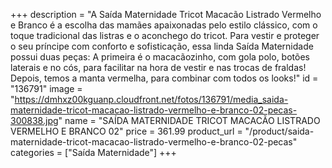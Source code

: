 +++
description = "A Saída Maternidade Tricot Macacão Listrado Vermelho e Branco é a escolha das mamães apaixonadas pelo estilo clássico, com o toque tradicional das listras e o aconchego do tricot. Para vestir e proteger o seu príncipe com conforto e sofisticação, essa linda Saída Maternidade possui duas peças: A primeira é o macacãozinho, com gola polo, botões laterais e no cós, para facilitar na hora de vestir e nas trocas de fraldas! Depois, temos a manta vermelha, para combinar com todos os looks!"
id = "136791"
image = "https://dmhxz00kguanp.cloudfront.net/fotos/136791/media_saida-maternidade-tricot-macacao-listrado-vermelho-e-branco-02-pecas-300838.jpg"
name = "SAÍDA MATERNIDADE TRICOT MACACÃO LISTRADO VERMELHO E BRANCO 02"
price = 361.99
product_url = "/product/saida-maternidade-tricot-macacao-listrado-vermelho-e-branco-02-pecas"
categories = ["Saída Maternidade"]
+++
